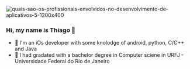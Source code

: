 ![quais-sao-os-profissionais-envolvidos-no-desenvolvimento-de-aplicativos-5-1200x400](https://user-images.githubusercontent.com/30189037/140823635-2e271d35-1f00-4248-a59e-d62a236b85ec.png)

### Hi, my name is Thiago 👋

- 🔭 I'm an iOs developer with some knolodge of android, python, C/C++ and Java
- 🌱 I had gradated with a bachelor degree in Computer sciene in URFJ - Universidade Federal do Rio de Janeiro

<!--div align="center">
   <a href="https://github.com/topd97">
  <img height="180em" src="https://github-readme-stats.vercel.app/api?username=topd97&show_icons=true&theme=blue-green&include_all_commits=true&count_private=true"/>
  <img height="180em" src="https://github-readme-stats.vercel.app/api/top-langs/?username=topd97&layout=compact&langs_count=7&theme=blue-green&count_private=true&hide=SQLPL"/>
</div-->
<!--
**topd97/topd97** is a ✨ _special_ ✨ repository because its `README.md` (this file) appears on your GitHub profile.

Here are some ideas to get you started:

- 🔭 I’m currently working on ...
- 🌱 I’m currently learning ...
- 👯 I’m looking to collaborate on ...
- 🤔 I’m looking for help with ...
- 💬 Ask me about ...
- 📫 How to reach me: ...
- 😄 Pronouns: ...
- ⚡ Fun fact: ...
-->

